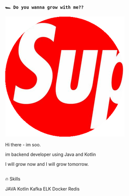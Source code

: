 ### `🏎️ Do you wanna grow with me??` 
![profileImages](/profileSudoSoo.png)   

Hi there - im soo. 

im backend developer using Java and Kotlin

I will grow now and I will grow tomorrow.

##
🔥 Skills 

JAVA Kotlin Kafka ELK Docker Redis 

